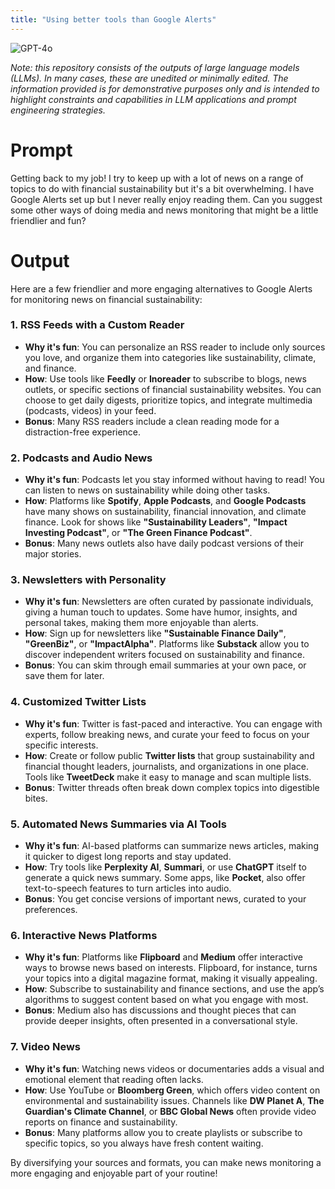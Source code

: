 ```yaml
---
title: "Using better tools than Google Alerts"
---
```

![GPT-4o](https://img.shields.io/badge/GPT--4o-3333FF?style=for-the-badge&logo=openai&logoColor=white)



*Note: this repository consists of the outputs of large language models (LLMs). In many cases, these are unedited or minimally edited. The information provided is for demonstrative purposes only and is intended to highlight constraints and capabilities in LLM applications and prompt engineering strategies.*


# Prompt

Getting back to my job! I try to keep up with a lot of news on a range of topics to do with financial sustainability but it's a bit overwhelming. I have Google Alerts set up but I never really enjoy reading them. Can you suggest some other ways of doing media and news monitoring that might be a little friendlier and fun?

# Output

Here are a few friendlier and more engaging alternatives to Google Alerts for monitoring news on financial sustainability:

### 1. **RSS Feeds with a Custom Reader**
   - **Why it's fun**: You can personalize an RSS reader to include only sources you love, and organize them into categories like sustainability, climate, and finance.
   - **How**: Use tools like **Feedly** or **Inoreader** to subscribe to blogs, news outlets, or specific sections of financial sustainability websites. You can choose to get daily digests, prioritize topics, and integrate multimedia (podcasts, videos) in your feed.
   - **Bonus**: Many RSS readers include a clean reading mode for a distraction-free experience.

### 2. **Podcasts and Audio News**
   - **Why it's fun**: Podcasts let you stay informed without having to read! You can listen to news on sustainability while doing other tasks.
   - **How**: Platforms like **Spotify**, **Apple Podcasts**, and **Google Podcasts** have many shows on sustainability, financial innovation, and climate finance. Look for shows like **"Sustainability Leaders"**, **"Impact Investing Podcast"**, or **"The Green Finance Podcast"**.
   - **Bonus**: Many news outlets also have daily podcast versions of their major stories.

### 3. **Newsletters with Personality**
   - **Why it's fun**: Newsletters are often curated by passionate individuals, giving a human touch to updates. Some have humor, insights, and personal takes, making them more enjoyable than alerts.
   - **How**: Sign up for newsletters like **"Sustainable Finance Daily"**, **"GreenBiz"**, or **"ImpactAlpha"**. Platforms like **Substack** allow you to discover independent writers focused on sustainability and finance.
   - **Bonus**: You can skim through email summaries at your own pace, or save them for later.

### 4. **Customized Twitter Lists**
   - **Why it's fun**: Twitter is fast-paced and interactive. You can engage with experts, follow breaking news, and curate your feed to focus on your specific interests.
   - **How**: Create or follow public **Twitter lists** that group sustainability and financial thought leaders, journalists, and organizations in one place. Tools like **TweetDeck** make it easy to manage and scan multiple lists.
   - **Bonus**: Twitter threads often break down complex topics into digestible bites.

### 5. **Automated News Summaries via AI Tools**
   - **Why it's fun**: AI-based platforms can summarize news articles, making it quicker to digest long reports and stay updated.
   - **How**: Try tools like **Perplexity AI**, **Summari**, or use **ChatGPT** itself to generate a quick news summary. Some apps, like **Pocket**, also offer text-to-speech features to turn articles into audio.
   - **Bonus**: You get concise versions of important news, curated to your preferences.

### 6. **Interactive News Platforms**
   - **Why it's fun**: Platforms like **Flipboard** and **Medium** offer interactive ways to browse news based on interests. Flipboard, for instance, turns your topics into a digital magazine format, making it visually appealing.
   - **How**: Subscribe to sustainability and finance sections, and use the app’s algorithms to suggest content based on what you engage with most.
   - **Bonus**: Medium also has discussions and thought pieces that can provide deeper insights, often presented in a conversational style.

### 7. **Video News**
   - **Why it's fun**: Watching news videos or documentaries adds a visual and emotional element that reading often lacks.
   - **How**: Use YouTube or **Bloomberg Green**, which offers video content on environmental and sustainability issues. Channels like **DW Planet A**, **The Guardian's Climate Channel**, or **BBC Global News** often provide video reports on finance and sustainability.
   - **Bonus**: Many platforms allow you to create playlists or subscribe to specific topics, so you always have fresh content waiting.

By diversifying your sources and formats, you can make news monitoring a more engaging and enjoyable part of your routine!
